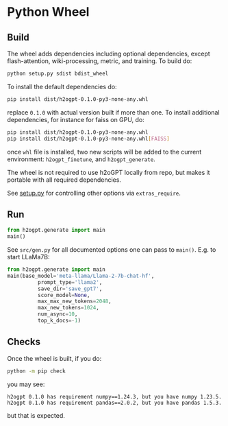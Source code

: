 # Python Wheel

## Build
The wheel adds dependencies including optional dependencies, except flash-attention, wiki-processing, metric, and training. To build do:
```bash
python setup.py sdist bdist_wheel
```
To install the default dependencies do:
```bash
pip install dist/h2ogpt-0.1.0-py3-none-any.whl
```
replace `0.1.0` with actual version built if more than one.
To install additional dependencies, for instance for faiss on GPU, do:
```bash
pip install dist/h2ogpt-0.1.0-py3-none-any.whl
pip install dist/h2ogpt-0.1.0-py3-none-any.whl[FAISS]
```
once `whl` file is installed, two new scripts will be added to the current environment: `h2ogpt_finetune`, and `h2ogpt_generate`.

The wheel is not required to use h2oGPT locally from repo, but makes it portable with all required dependencies.

See [setup.py](../setup.py) for controlling other options via `extras_require`.

## Run
```python
from h2ogpt.generate import main
main()
```
See `src/gen.py` for all documented options one can pass to `main()`.  E.g. to start LLaMa7B:
```python
from h2ogpt.generate import main
main(base_model='meta-llama/Llama-2-7b-chat-hf',
          prompt_type='llama2',
          save_dir='save_gpt7',
          score_model=None,
          max_max_new_tokens=2048,
          max_new_tokens=1024,
          num_async=10,
          top_k_docs=-1)
```

## Checks
Once the wheel is built, if you do:
```bash
python -m pip check
```
you may see:
```text
h2ogpt 0.1.0 has requirement numpy==1.24.3, but you have numpy 1.23.5.
h2ogpt 0.1.0 has requirement pandas==2.0.2, but you have pandas 1.5.3.
```
but that is expected.
